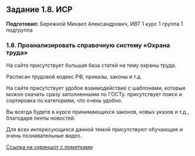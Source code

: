 Задание 1.8. ИСР
------------
**Подготовил:** Бережной Михаил Александрович, ИВТ 1 курс 1 группа 1 подгруппа

### 1.8. Проанализировать справочную систему «Охрана труда»

На сайте присутствует большая база статей на тему охраны труда.

Расписан трудовой кодекс РФ, приказы, законы и т.д.

На сайте присутствует удобое взаимодействие с шаблонами, которые можно скачать сразу заполненными по ГОСТу. присутствует поиск и сортировка по категориям, что очень удобно.

Вы всегда будете в курсе принимающихся законов, новых указов и т.д., благодаря ленты новостей.

Для всех интересующихся данной темой присутствуют обучающие и очень познавательные видео.

[Ссылка на скриншот с пометками](https://drive.google.com/file/d/1gR7unD6BWctGatFBCEA8vpWzS7aqRW0v/view?usp=sharing)
